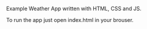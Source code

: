 Example Weather App written with HTML, CSS and JS.

To run the app just open index.html in your brouser.
